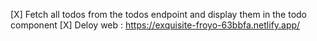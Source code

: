 [X] Fetch all todos from the todos endpoint and display them in the todo component
[X] Deloy web : https://exquisite-froyo-63bbfa.netlify.app/